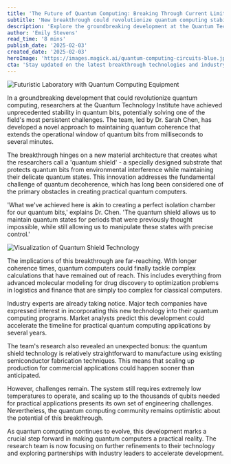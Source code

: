 ```yaml
---
title: 'The Future of Quantum Computing: Breaking Through Current Limitations'
subtitle: 'New breakthrough could revolutionize quantum computing stability'
description: 'Explore the groundbreaking development at the Quantum Technology Institute that achieves unprecedented stability in quantum bits, potentially solving one of quantum computing's most persistent challenges with a novel "quantum shield" approach.'
author: 'Emily Stevens'
read_time: '8 mins'
publish_date: '2025-02-03'
created_date: '2025-02-03'
heroImage: 'https://images.magick.ai/quantum-computing-circuits-blue.jpg'
cta: 'Stay updated on the latest breakthrough technologies and industry insights by following us on LinkedIn. Join our community of innovation enthusiasts and be the first to know about groundbreaking developments in quantum computing and beyond.'
---
```


![Futuristic Laboratory with Quantum Computing Equipment](https://i.magick.ai/PIXE/1738578975041_magick_img.webp)

In a groundbreaking development that could revolutionize quantum computing, researchers at the Quantum Technology Institute have achieved unprecedented stability in quantum bits, potentially solving one of the field's most persistent challenges. The team, led by Dr. Sarah Chen, has developed a novel approach to maintaining quantum coherence that extends the operational window of quantum bits from milliseconds to several minutes.

The breakthrough hinges on a new material architecture that creates what the researchers call a 'quantum shield' - a specially designed substrate that protects quantum bits from environmental interference while maintaining their delicate quantum states. This innovation addresses the fundamental challenge of quantum decoherence, which has long been considered one of the primary obstacles in creating practical quantum computers.

'What we've achieved here is akin to creating a perfect isolation chamber for our quantum bits,' explains Dr. Chen. 'The quantum shield allows us to maintain quantum states for periods that were previously thought impossible, while still allowing us to manipulate these states with precise control.'

![Visualization of Quantum Shield Technology](https://i.magick.ai/PIXE/1738578975045_magick_img.webp)

The implications of this breakthrough are far-reaching. With longer coherence times, quantum computers could finally tackle complex calculations that have remained out of reach. This includes everything from advanced molecular modeling for drug discovery to optimization problems in logistics and finance that are simply too complex for classical computers.

Industry experts are already taking notice. Major tech companies have expressed interest in incorporating this new technology into their quantum computing programs. Market analysts predict this development could accelerate the timeline for practical quantum computing applications by several years.

The team's research also revealed an unexpected bonus: the quantum shield technology is relatively straightforward to manufacture using existing semiconductor fabrication techniques. This means that scaling up production for commercial applications could happen sooner than anticipated.

However, challenges remain. The system still requires extremely low temperatures to operate, and scaling up to the thousands of qubits needed for practical applications presents its own set of engineering challenges. Nevertheless, the quantum computing community remains optimistic about the potential of this breakthrough.

As quantum computing continues to evolve, this development marks a crucial step forward in making quantum computers a practical reality. The research team is now focusing on further refinements to their technology and exploring partnerships with industry leaders to accelerate development.